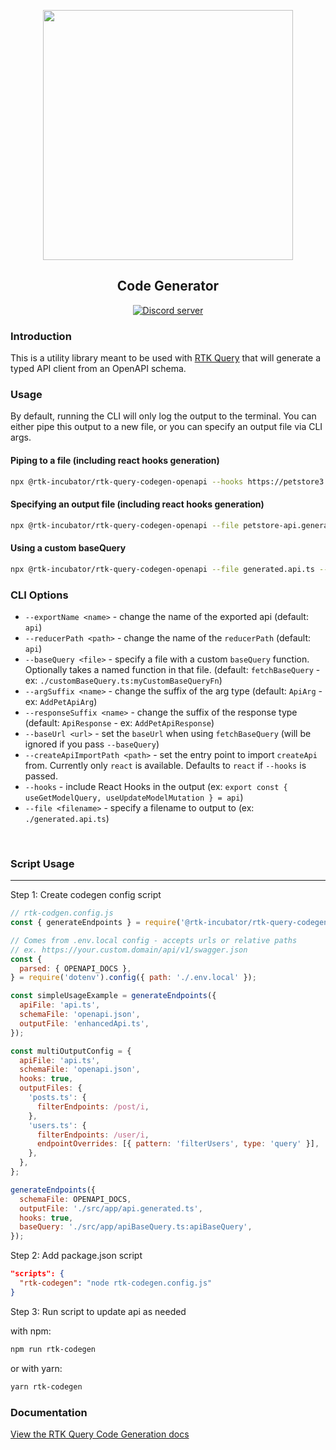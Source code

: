 <p align="center">
  <img src="https://raw.githubusercontent.com/rtk-incubator/rtk-query/main/logo.png" width="400" />
</p>
<h2 align="center">
Code Generator
</h2>

<p align="center">
   <a href="https://discord.gg/0ZcbPKXt5bZ6au5t" target="_blank">
    <img src="https://img.shields.io/badge/chat-online-green" alt="Discord server" />
  </a>
</p>

### Introduction

This is a utility library meant to be used with [RTK Query](https://redux-toolkit.js.org/rtk-query/overview) that will generate a typed API client from an OpenAPI schema.

### Usage

By default, running the CLI will only log the output to the terminal. You can either pipe this output to a new file, or you can specify an output file via CLI args.

#### Piping to a file (including react hooks generation)

```bash
npx @rtk-incubator/rtk-query-codegen-openapi --hooks https://petstore3.swagger.io/api/v3/openapi.json > petstore-api.generated.ts
```

#### Specifying an output file (including react hooks generation)

```bash
npx @rtk-incubator/rtk-query-codegen-openapi --file petstore-api.generated.ts --hooks https://petstore3.swagger.io/api/v3/openapi.json
```

#### Using a custom baseQuery

```bash
npx @rtk-incubator/rtk-query-codegen-openapi --file generated.api.ts --baseQuery ./customBaseQuery.ts:namedBaseQueryFn --hooks https://petstore3.swagger.io/api/v3/openapi.json
```

### CLI Options

- `--exportName <name>` - change the name of the exported api (default: `api`)
- `--reducerPath <path>` - change the name of the `reducerPath` (default: `api`)
- `--baseQuery <file>` - specify a file with a custom `baseQuery` function. Optionally takes a named function in that file. (default: `fetchBaseQuery` - ex: `./customBaseQuery.ts:myCustomBaseQueryFn`)
- `--argSuffix <name>` - change the suffix of the arg type (default: `ApiArg` - ex: `AddPetApiArg`)
- `--responseSuffix <name>` - change the suffix of the response type (default: `ApiResponse` - ex: `AddPetApiResponse`)
- `--baseUrl <url>` - set the `baseUrl` when using `fetchBaseQuery` (will be ignored if you pass `--baseQuery`)
- `--createApiImportPath <path>` - set the entry point to import `createApi` from. Currently only `react` is available. Defaults to `react` if `--hooks` is passed.
- `--hooks` - include React Hooks in the output (ex: `export const { useGetModelQuery, useUpdateModelMutation } = api`)
- `--file <filename>` - specify a filename to output to (ex: `./generated.api.ts`)

<br/>

### Script Usage

---

Step 1: Create codegen config script

```js
// rtk-codgen.config.js
const { generateEndpoints } = require('@rtk-incubator/rtk-query-codegen-openapi');

// Comes from .env.local config - accepts urls or relative paths
// ex. https://your.custom.domain/api/v1/swagger.json
const {
  parsed: { OPENAPI_DOCS },
} = require('dotenv').config({ path: './.env.local' });

const simpleUsageExample = generateEndpoints({
  apiFile: 'api.ts',
  schemaFile: 'openapi.json',
  outputFile: 'enhancedApi.ts',
});

const multiOutputConfig = {
  apiFile: 'api.ts',
  schemaFile: 'openapi.json',
  hooks: true,
  outputFiles: {
    'posts.ts': {
      filterEndpoints: /post/i,
    },
    'users.ts': {
      filterEndpoints: /user/i,
      endpointOverrides: [{ pattern: 'filterUsers', type: 'query' }],
    },
  },
};

generateEndpoints({
  schemaFile: OPENAPI_DOCS,
  outputFile: './src/app/api.generated.ts',
  hooks: true,
  baseQuery: './src/app/apiBaseQuery.ts:apiBaseQuery',
});
```

Step 2: Add package.json script

```json
"scripts": {
  "rtk-codegen": "node rtk-codegen.config.js"
}
```

Step 3: Run script to update api as needed

with npm:

```bash
npm run rtk-codegen
```

or with yarn:

```bash
yarn rtk-codegen
```

### Documentation

[View the RTK Query Code Generation docs](https://redux-toolkit.js.org/rtk-query/usage/code-generation)

